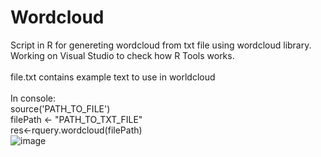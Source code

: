 # Wordcloud
Script in R for genereting wordcloud from txt file using wordcloud library. Working on Visual Studio to check how R Tools works.<br/>
<br/>
file.txt contains example text to use in worldcloud<br/>
<br/>
In console:<br/>
source('PATH_TO_FILE')<br/>
filePath <- "PATH_TO_TXT_FILE"<br/>
res<-rquery.wordcloud(filePath)<br/>
![image](https://user-images.githubusercontent.com/18172067/72167796-22e50200-33cc-11ea-93c8-474deb50da2f.png)

